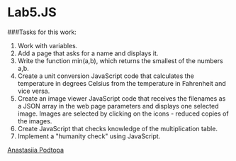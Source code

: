 # Lab5.JS

###Tasks for this work:
1. Work with variables.
2. Add a page that asks for a name and displays it.
3. Write the function min(a,b), which returns the smallest of the numbers a,b.
4. Create a unit conversion JavaScript code that calculates the temperature in degrees Celsius from the temperature in Fahrenheit and vice versa.
5. Create an image viewer JavaScript code that receives the filenames as a JSON array in the web page parameters and displays one selected image. Images are selected by clicking on the icons - reduced copies of the images.
6. Create JavaScript that checks knowledge of the multiplication table.
7. Implement a "humanity check" using JavaScript.


[Anastasiia Podtopa](https://github.com/Podtopa)